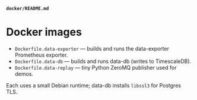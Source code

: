 **`docker/README.md`**


# Docker images

- `Dockerfile.data-exporter`  — builds and runs the data-exporter Prometheus exporter.
- `Dockerfile.data-db`   — builds and runs data-db (writes to TimescaleDB).
- `Dockerfile.data-replay` — tiny Python ZeroMQ publisher used for demos.

Each uses a small Debian runtime; data-db installs `libssl3` for Postgres TLS.
